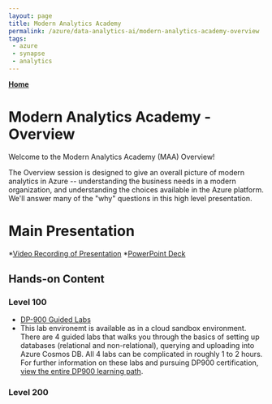```yaml
---
layout: page
title: Modern Analytics Academy
permalink: /azure/data-analytics-ai/modern-analytics-academy-overview
tags: 
 - azure
 - synapse
 - analytics
---
```


**[Home](README.md)** 

# Modern Analytics Academy - Overview

Welcome to the Modern Analytics Academy (MAA) Overview!

The Overview session is designed to give an overall picture of modern analytics in Azure -- understanding the business needs in a modern organization, and understanding the choices available in the Azure platform. We'll answer many of the "why" questions in this high level presentation. 

# Main Presentation

*[Video Recording of Presentation](https://youtubelinkhere)
*[PowerPoint Deck](https://bloblink)

## Hands-on Content

### Level 100
* [DP-900 Guided Labs](https://github.com/CloudLabs-MOC/DP-900T00A-Azure-Data-Fundamentals)
* This lab environemt is available as in a cloud sandbox environment. There are 4 guided labs that walks you through the basics of setting up databases (relational and non-relational), querying and uploading into Azure Cosmos DB. All 4 labs can be complicated in roughly 1 to 2 hours. For further information on these labs and pursuing DP900 certification, [view the entire DP900 learning path](https://docs.microsoft.com/en-us/learn/paths/azure-data-fundamentals-explore-relational-data/). 

### Level 200
